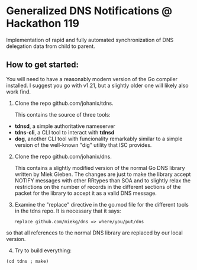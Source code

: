 # Generalized DNS Notifications @ Hackathon 119

Implementation of rapid and fully automated synchronization of DNS delegation data from child to parent.

## How to get started:

You will need to have a reasonably modern version of the Go compiler installed. I suggest
you go with v1.21, but a slightly older one will likely also work find.

1. Clone the repo github.com/johanix/tdns.

   This contains the source of three tools:
  - **tdnsd**, a simple authoritative nameserver
  - **tdns-cli**, a CLI tool to interact with **tdnsd**
  - **dog**, another CLI tool with funcionality remarkably similar to a simple
    version of the well-known "dig" utility that ISC provides.

2. Clone the repo github.com/johanix/dns. 

   This contains a slightly modified version of the normal Go DNS library written by
   Miek Gieben. The changes are just to make the library accept NOTIFY messages with
   other RRtypes than SOA and to slightly relax the restrictions on the number of 
   records in the different sections of the packet for the library to accept it as a
   valid DNS message.

3. Examine the "replace" directive in the go.mod file for the different tools in the
   tdns repo. It is necessary that it says:

```
   replace github.com/miekg/dns => where/you/put/dns
```

   so that all references to the normal DNS library are replaced by our local version.

4. Try to build everything:

```
(cd tdns ; make)
```

